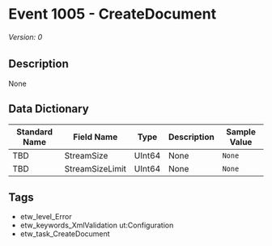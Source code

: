 # Event 1005 - CreateDocument
###### Version: 0

## Description
None

## Data Dictionary
|Standard Name|Field Name|Type|Description|Sample Value|
|---|---|---|---|---|
|TBD|StreamSize|UInt64|None|`None`|
|TBD|StreamSizeLimit|UInt64|None|`None`|

## Tags
* etw_level_Error
* etw_keywords_XmlValidation ut:Configuration
* etw_task_CreateDocument